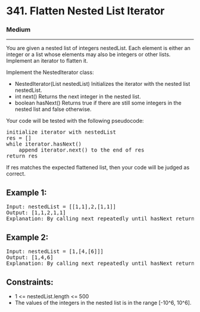 # 341. Flatten Nested List Iterator

### Medium

---

You are given a nested list of integers nestedList. Each element is either an integer or a list whose elements may also be integers or other lists. Implement an iterator to flatten it.

Implement the NestedIterator class:

- NestedIterator(List<NestedInteger> nestedList) Initializes the iterator with the nested list nestedList.
- int next() Returns the next integer in the nested list.
- boolean hasNext() Returns true if there are still some integers in the nested list and false otherwise.

Your code will be tested with the following pseudocode:

<pre>
initialize iterator with nestedList
res = []
while iterator.hasNext()
    append iterator.next() to the end of res
return res
</pre>

If res matches the expected flattened list, then your code will be judged as correct.

## Example 1:

<pre>
Input: nestedList = [[1,1],2,[1,1]]
Output: [1,1,2,1,1]
Explanation: By calling next repeatedly until hasNext returns false, the order of elements returned by next should be: [1,1,2,1,1].
</pre>

## Example 2:

<pre>
Input: nestedList = [1,[4,[6]]]
Output: [1,4,6]
Explanation: By calling next repeatedly until hasNext returns false, the order of elements returned by next should be: [1,4,6].
</pre>

## Constraints:

- 1 <= nestedList.length <= 500
- The values of the integers in the nested list is in the range [-10^6, 10^6].
